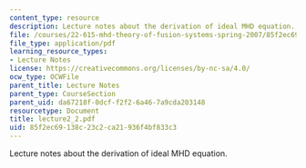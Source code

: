 ```yaml
---
content_type: resource
description: Lecture notes about the derivation of ideal MHD equation.
file: /courses/22-615-mhd-theory-of-fusion-systems-spring-2007/85f2ec69138c23c2ca21936f4bf833c3_lecture2_2.pdf
file_type: application/pdf
learning_resource_types:
- Lecture Notes
license: https://creativecommons.org/licenses/by-nc-sa/4.0/
ocw_type: OCWFile
parent_title: Lecture Notes
parent_type: CourseSection
parent_uid: da67218f-0dcf-f2f2-6a46-7a9cda203148
resourcetype: Document
title: lecture2_2.pdf
uid: 85f2ec69-138c-23c2-ca21-936f4bf833c3
---
```

Lecture notes about the derivation of ideal MHD equation.